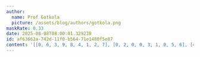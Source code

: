 ```yaml
---
author:
  name: Prof Gotkola
  picture: /assets/blog/authors/gotkola.png
maskRate: 0.33
date: 2025-08-08T08:00:01.329238
id: af63662a-742d-11f0-b564-71e1480f5e87
content: '[[0, 6, 3, 9, 8, 4, 1, 2, 7], [0, 2, 0, 0, 3, 1, 0, 5, 6], [4, 1, 7, 5, 2, 6, 0, 3, 9], [7, 0, 0, 3, 4, 2, 0, 0, 8], [0, 0, 4, 1, 0, 0, 2, 6, 0], [1, 0, 0, 6, 5, 9, 3, 0, 4], [0, 0, 0, 8, 0, 3, 6, 4, 0], [2, 0, 8, 4, 6, 0, 7, 9, 1], [6, 4, 1, 0, 9, 7, 5, 8, 3]]'
---
```

